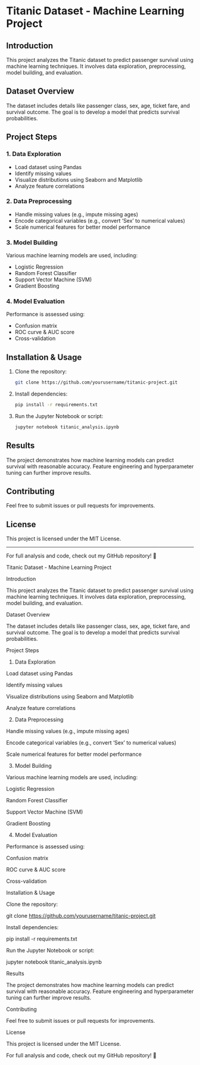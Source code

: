 # Titanic Dataset - Machine Learning Project

## Introduction
This project analyzes the Titanic dataset to predict passenger survival using machine learning techniques. It involves data exploration, preprocessing, model building, and evaluation.

## Dataset Overview
The dataset includes details like passenger class, sex, age, ticket fare, and survival outcome. The goal is to develop a model that predicts survival probabilities.

## Project Steps
### 1. Data Exploration
- Load dataset using Pandas
- Identify missing values
- Visualize distributions using Seaborn and Matplotlib
- Analyze feature correlations

### 2. Data Preprocessing
- Handle missing values (e.g., impute missing ages)
- Encode categorical variables (e.g., convert ‘Sex’ to numerical values)
- Scale numerical features for better model performance

### 3. Model Building
Various machine learning models are used, including:
- Logistic Regression
- Random Forest Classifier
- Support Vector Machine (SVM)
- Gradient Boosting

### 4. Model Evaluation
Performance is assessed using:
- Confusion matrix
- ROC curve & AUC score
- Cross-validation

## Installation & Usage
1. Clone the repository:
   ```bash
   git clone https://github.com/yourusername/titanic-project.git
   ```
2. Install dependencies:
   ```bash
   pip install -r requirements.txt
   ```
3. Run the Jupyter Notebook or script:
   ```bash
   jupyter notebook titanic_analysis.ipynb
   ```

## Results
The project demonstrates how machine learning models can predict survival with reasonable accuracy. Feature engineering and hyperparameter tuning can further improve results.

## Contributing
Feel free to submit issues or pull requests for improvements.

## License
This project is licensed under the MIT License.

---

For full analysis and code, check out my GitHub repository! 🚀

Titanic Dataset - Machine Learning Project

Introduction

This project analyzes the Titanic dataset to predict passenger survival using machine learning techniques. It involves data exploration, preprocessing, model building, and evaluation.

Dataset Overview

The dataset includes details like passenger class, sex, age, ticket fare, and survival outcome. The goal is to develop a model that predicts survival probabilities.

Project Steps

1. Data Exploration

Load dataset using Pandas

Identify missing values

Visualize distributions using Seaborn and Matplotlib

Analyze feature correlations

2. Data Preprocessing

Handle missing values (e.g., impute missing ages)

Encode categorical variables (e.g., convert ‘Sex’ to numerical values)

Scale numerical features for better model performance

3. Model Building

Various machine learning models are used, including:

Logistic Regression

Random Forest Classifier

Support Vector Machine (SVM)

Gradient Boosting

4. Model Evaluation

Performance is assessed using:

Confusion matrix

ROC curve & AUC score

Cross-validation

Installation & Usage

Clone the repository:

git clone https://github.com/yourusername/titanic-project.git

Install dependencies:

pip install -r requirements.txt

Run the Jupyter Notebook or script:

jupyter notebook titanic_analysis.ipynb

Results

The project demonstrates how machine learning models can predict survival with reasonable accuracy. Feature engineering and hyperparameter tuning can further improve results.

Contributing

Feel free to submit issues or pull requests for improvements.

License

This project is licensed under the MIT License.

For full analysis and code, check out my GitHub repository! 🚀

